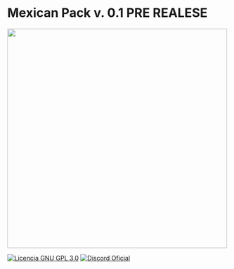 # Mexican Pack v. 0.1 PRE REALESE

<img src="https://github.com/Klisee/Mexican-Pack/assets/85597531/4ae0d090-68df-4802-9f59-156fc588ac4c" width="500"/>

[![Licencia GNU GPL 3.0](https://img.shields.io/badge/licencia-gnu-gpl)](LICENSE)
[![Discord Oficial](https://img.shields.io/discord/803810506581475348.svg?color=%237289da&label=discord)](https://discord.klisee.net)
